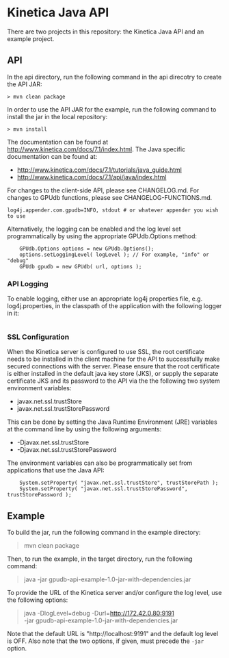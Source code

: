 # Kinetica Java API 


There are two projects in this repository: the Kinetica Java API and an example
project.

## API

In the api directory, run the following command in the api direcotry to create
the API JAR:

```
> mvn clean package
```


In order to use the API JAR for the example, run the following command to
install the jar in the local repository:

```
> mvn install
```


The documentation can be found at http://www.kinetica.com/docs/7.1/index.html.
The Java specific documentation can be found at:

*   http://www.kinetica.com/docs/7.1/tutorials/java_guide.html
*   http://www.kinetica.com/docs/7.1/api/java/index.html


For changes to the client-side API, please see CHANGELOG.md.  For changes
to GPUdb functions, please see CHANGELOG-FUNCTIONS.md.

```
log4j.appender.com.gpudb=INFO, stdout # or whatever appender you wish to use
```

Alternatively, the logging can be enabled and the log level set programmatically
by using the appropriate GPUdb.Options method:

```
    GPUdb.Options options = new GPUdb.Options();
    options.setLoggingLevel( logLevel ); // For example, "info" or "debug"
    GPUdb gpudb = new GPUdb( url, options );
```



### API Logging

To enable logging, either use an appropriate log4j properties file, e.g.
log4j.properties, in the classpath of the application with the following
logger in it:

```
```

### SSL Configuration

When the Kinetica server is configured to use SSL, the root certificate needs
to be installed in the client machine for the API to successfullly make secured
connections with the server.  Please ensure that the root certificate is either
installed in the default java key store (JKS), or supply the separate certificate
JKS and its password to the API via the the following two system environment
variables:

*   javax.net.ssl.trustStore
*   javax.net.ssl.trustStorePassword

This can be done by setting the Java Runtime Environment (JRE) variables at the
command line by using the following arguments:

*   -Djavax.net.ssl.trustStore
*   -Djavax.net.ssl.trustStorePassword

The environment variables can also be programmatically set from applications
that use the Java API:

```
    System.setProperty( "javax.net.ssl.trustStore", trustStorePath );
    System.setProperty( "javax.net.ssl.trustStorePassword", trustStorePassword );
```



## Example

To build the jar, run the following command in the example directory:

> mvn clean package


Then, to run the example, in the target directory, run the following command:

> java -jar gpudb-api-example-1.0-jar-with-dependencies.jar

To provide the URL of the Kinetica server and/or configure the log level,
use the following options:

> java -DlogLevel=debug -Durl=http://172.42.0.80:9191 \
     -jar gpudb-api-example-1.0-jar-with-dependencies.jar

Note that the default URL is "http://localhost:9191" and the default log level
is OFF.  Also note that the two options, if given, must precede the `-jar`
option.


